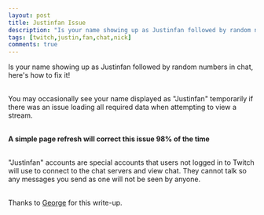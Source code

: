 ```yaml
---
layout: post
title: Justinfan Issue
description: "Is your name showing up as Justinfan followed by random numbers in chat, here's how to fix it"
tags: [twitch,justin,fan,chat,nick]
comments: true
---
```


Is your name showing up as Justinfan followed by random numbers in chat, here's how to fix it!

<br>You may occasionally see your name displayed as "Justinfan" temporarily if there was an issue loading all required data when attempting to view a stream. 

<br>**A simple page refresh will correct this issue 98% of the time**

<br>"Justinfan" accounts are special accounts that users not logged in to Twitch will use to connect to the chat servers and view chat. They cannot talk so any messages you send as one will not be seen by anyone.

<br>Thanks to [George](https://twitter.com/bgeorge) for this write-up.
